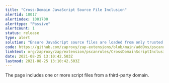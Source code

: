 ```yaml
---
title: "Cross-Domain JavaScript Source File Inclusion"
alertid: 10017
alertindex: 1001700
alerttype: "Passive"
alertcount: 1
status: release
type: alert
solution: "Ensure JavaScript source files are loaded from only trusted sources, and the sources can't be controlled by end users of the application."
code: https://github.com/zaproxy/zap-extensions/blob/main/addOns/pscanrules/src/main/java/org/zaproxy/zap/extension/pscanrules/CrossDomainScriptInclusionScanRule.java
linktext: org/zaproxy/zap/extension/pscanrules/CrossDomainScriptInclusionScanRule.java
date: 2021-08-25 13:10:42.503Z
lastmod: 2021-08-25 13:10:42.503Z
---
```

The page includes one or more script files from a third-party domain.
